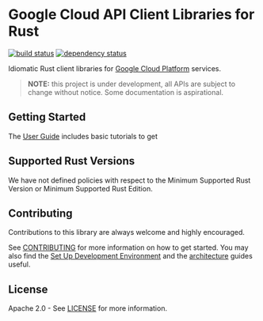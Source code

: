 # Google Cloud API Client Libraries for Rust

[![build status](https://github.com/googleapis/google-cloud-rust/actions/workflows/sdk.yaml/badge.svg)](https://github.com/googleapis/google-cloud-rust/actions/workflows/sdk.yaml)
[![dependency status](https://deps.rs/repo/github/googleapis/google-cloud-rust/status.svg)](https://deps.rs/repo/github/googleapis/google-cloud-rust)

Idiomatic Rust client libraries for [Google Cloud Platform](https://cloud.google.com/) services.

> **NOTE:** this project is under development, all APIs are subject to change
> without notice. Some documentation is aspirational.

## Getting Started

The [User Guide] includes basic tutorials to get

## Supported Rust Versions

We have not defined policies with respect to the Minimum Supported Rust Version
or Minimum Supported Rust Edition.

## Contributing

Contributions to this library are always welcome and highly encouraged.

See [CONTRIBUTING] for more information on how to get started. You may also find
the [Set Up Development Environment] and the [architecture] guides useful.

## License

Apache 2.0 - See [LICENSE] for more information.

[architecture]: ARCHITECTURE.md
[contributing]: CONTRIBUTING.md
[license]: LICENSE
[set up development environment]: doc/contributor/howto-guide-set-up-development-environment.md
[user guide]: https://googleapis.github.io/google-cloud-rust
